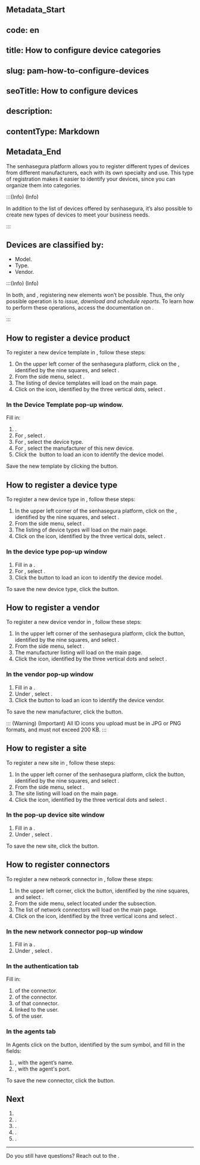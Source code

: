 ## Metadata_Start 
## code: en
## title: How to configure device categories 
## slug: pam-how-to-configure-devices 
## seoTitle: How to configure devices 
## description:  
## contentType: Markdown 
## Metadata_End
The senhasegura platform allows you to register different types of devices from different manufacturers, each with its own specialty and use. This type of registration makes it easier to identify your devices, since you can organize them into categories.

:::(Info) (Info)

In addition to the list of devices offered by senhasegura, it’s also possible to create new types of devices to meet your business needs.

:::

## Devices are classified by:

- Model.
- Type.
- Vendor.

:::(Info) (Info)

In both,  and , registering new elements won’t be possible. Thus, the only possible operation is to *issue, download and schedule reports*. To learn how to perform these operations, access the documentation on .

:::

## How to register a device product

To register a new device template in , follow these steps:

1. On the upper left corner of the senhasegura platform, click on the , identified by the nine squares, and select .
2. From the side menu, select .
3. The listing of device templates will load on the main  page.
4. Click on the  icon, identified by the three vertical dots, select .

### In the Device Template pop-up window.

Fill in:

1. .
2. For , select .
3. For , select the device type.
4. For , select the manufacturer of this new device.
5. Click the   button to load an icon to identify the device model.

Save the new template by clicking the  button.

## How to register a device type

To register a new device type in , follow these steps:

1. In the upper left corner of the senhasegura platform, click on the , identified by the nine squares, and select .
2. From the side menu, select .
3. The listing of device types will load on the main  page.
4. Click on the  icon, identified by the three vertical dots, select .

### In the device type pop-up window

1. Fill in a .
2. For , select .
3. Click the  button to load an icon to identify the device model.

To save the new device type, click the  button.

## How to register a vendor

To register a new device vendor in , follow these steps:

1. In the upper left corner of the senhasegura platform, click the  button, identified by the nine squares, and select .
2. From the side menu, select .
3. The manufacturer listing will load on the main  page.
4. Click the  icon, identified by the three vertical dots and select .

### In the vendor pop-up window

1. Fill in a .
2. Under , select .
3. Click the  button to load an icon to identify the device vendor.

To save the new manufacturer, click the  button.

::: (Warning) (Important)
All ID icons you upload must be in JPG or PNG formats, and must not exceed 200 KB.
:::

## How to register a site

To register a new site in , follow these steps:

1. In the upper left corner of the senhasegura platform, click the  button, identified by the nine squares, and select .
2. From the side menu, select .
3. The site listing will load on the main  page.
4. Click the  icon, identified by the three vertical dots and select .

### In the pop-up device site window

1. Fill in a .
2. Under , select .

To save the new site, click the  button.

## How to register connectors

To register a new network connector in , follow these steps:

1. In the upper left corner, click the  button, identified by the nine squares, and select .
2. From the side menu, select  located under the  subsection.
3. The list of network connectors will load on the main  page.
4. Click on the  icon, identified by the three vertical icons and select .

### In the new network connector pop-up window

1. Fill in a .
2. Under , select .

### In the authentication tab

Fill in:

1.  of the connector.
2.  of the connector.
3.  of that connector.
4.  linked to the user.
5.  of the user.

### In the agents tab

In Agents click on the  button, identified by the sum symbol, and fill in the fields:

1. , with the agent’s name.
2. , with the agent's port.

To save the new connector, click the  button.

## Next
1. 
2. .
3. .
4. .
5. .
***

Do you still have questions? Reach out to the .